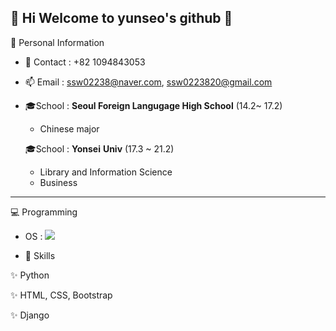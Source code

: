 ## :heartbeat: Hi Welcome to yunseo's github 👋

:girl: Personal Information 

- 📱 Contact : 
 +82 1094843053 
 
 - 📫 Email :
  ssw02238@naver.com, 
  ssw0223820@gmail.com
  
 - :mortar_board:School :
   **Seoul Foreign Langugage High School** (14.2~ 17.2) 
   - Chinese major 
  
   :mortar_board:School :
   **Yonsei** **Univ** (17.3 ~ 21.2) 
   - Library and Information Science 
   - Business 

<hr>


:computer: Programming 

- OS : <img src="https://img.shields.io/badge/Windows-0078D6?style=for-the-badge&logo=windows&logoColor=white" />

- 🚀 Skills 

✨ Python 

✨ HTML, CSS, Bootstrap

✨ Django






<!--
**ssw02238/ssw02238** is a ✨ _special_ ✨ repository because its `README.md` (this file) appears on your GitHub profile.

Here are some ideas to get you started:

- 🔭 I’m currently working on ...
- 🌱 I’m currently learning ...
- 👯 I’m looking to collaborate on ...
- 🤔 I’m looking for help with ...
- 💬 Ask me about ...
- 📫 How to reach me: ...
- 😄 Pronouns: ...
- ⚡ Fun fact: ...
-->
